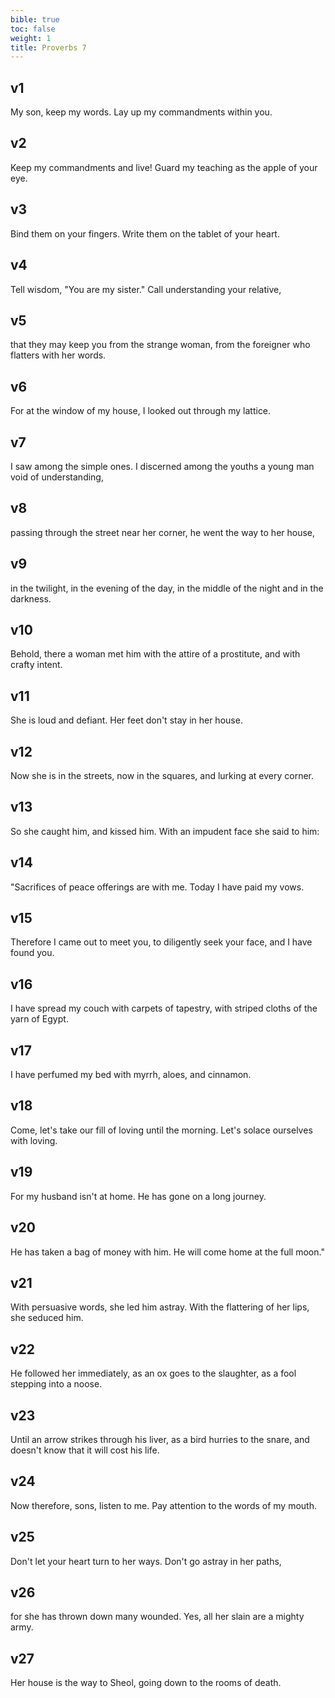 ```yaml
---
bible: true
toc: false
weight: 1
title: Proverbs 7
---
```




## v1 
My son, keep my words. Lay up my commandments within you. 

## v2 
Keep my commandments and live! Guard my teaching as the apple of your eye. 

## v3 
Bind them on your fingers. Write them on the tablet of your heart. 

## v4 
Tell wisdom, "You are my sister." Call understanding your relative, 

## v5 
that they may keep you from the strange woman, from the foreigner who flatters with her words. 

## v6 
For at the window of my house, I looked out through my lattice. 

## v7 
I saw among the simple ones. I discerned among the youths a young man void of understanding, 

## v8 
passing through the street near her corner, he went the way to her house, 

## v9 
in the twilight, in the evening of the day, in the middle of the night and in the darkness. 

## v10 
Behold, there a woman met him with the attire of a prostitute, and with crafty intent. 

## v11 
She is loud and defiant. Her feet don't stay in her house. 

## v12 
Now she is in the streets, now in the squares, and lurking at every corner. 

## v13 
So she caught him, and kissed him. With an impudent face she said to him: 

## v14 
"Sacrifices of peace offerings are with me. Today I have paid my vows. 

## v15 
Therefore I came out to meet you, to diligently seek your face, and I have found you. 

## v16 
I have spread my couch with carpets of tapestry, with striped cloths of the yarn of Egypt. 

## v17 
I have perfumed my bed with myrrh, aloes, and cinnamon. 

## v18 
Come, let's take our fill of loving until the morning. Let's solace ourselves with loving. 

## v19 
For my husband isn't at home. He has gone on a long journey. 

## v20 
He has taken a bag of money with him. He will come home at the full moon." 

## v21 
With persuasive words, she led him astray. With the flattering of her lips, she seduced him. 

## v22 
He followed her immediately, as an ox goes to the slaughter, as a fool stepping into a noose. 

## v23 
Until an arrow strikes through his liver, as a bird hurries to the snare, and doesn't know that it will cost his life. 

## v24 
Now therefore, sons, listen to me. Pay attention to the words of my mouth. 

## v25 
Don't let your heart turn to her ways. Don't go astray in her paths, 

## v26 
for she has thrown down many wounded. Yes, all her slain are a mighty army. 

## v27 
Her house is the way to Sheol, going down to the rooms of death.
